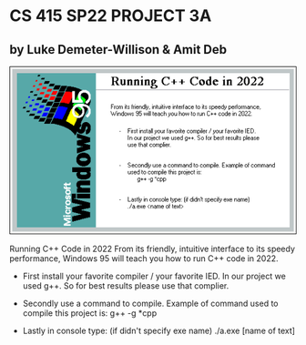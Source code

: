 # CS 415 SP22 PROJECT 3A
## by Luke Demeter-Willison & Amit Deb

![alt text](download.png "Title")

Running C++ Code in 2022
From its friendly, intuitive interface to its speedy performance,
Windows 95 will teach you how to run C++ code in 2022.

 - First install your favorite compiler / your favorite IED. 
In our project we used g++. So for best results please 
use that complier.


 - Secondly use a command to compile. Example of command 
used to compile this project is:
      g++ -g *cpp


 - Lastly in console type: (if didn't specify exe name) 
./a.exe [name of text]